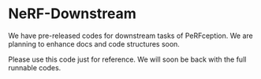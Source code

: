 # NeRF-Downstream

We have pre-released codes for downstream tasks of PeRFception. 
We are planning to enhance docs and code structures soon. 

Please use this code just for reference. 
We will soon be back with the full runnable codes. 
